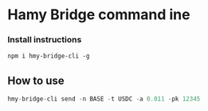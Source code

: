 # Hamy Bridge command ine

### Install instructions

```
npm i hmy-bridge-cli -g
```

## How to use

```js
hmy-bridge-cli send -n BASE -t USDC -a 0.011 -pk 12345
```